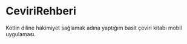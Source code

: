 # CeviriRehberi
Kotlin diline hakimiyet sağlamak adına yaptığım basit çeviri kitabı mobil uygulaması.
